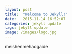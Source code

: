```yaml
---
layout: post
title:  "Welcome to Jekyll!"
date:   2015-11-14 16:52:07
categories: jekyll update
tags: jekyll update
image: /images/logo.jpg
---
```




meishenmehaogaide 
